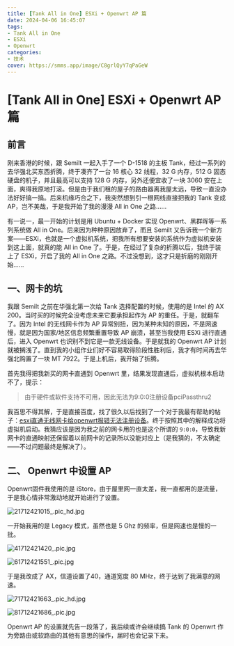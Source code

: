 ```yaml
---
title: [Tank All in One] ESXi + Openwrt AP 篇
date: 2024-04-06 16:45:07
tags:
- Tank All in One
- ESXi
- Openwrt
categories: 
- 技术
cover: https://smms.app/image/C8grlQyY7qPaGeW
---
```

# [Tank All in One] ESXi + Openwrt AP 篇

## 前言

刚来香港的时候，跟 Semilt 一起入手了一个 D-1518 的主板 Tank，经过一系列的去华强北买东西折腾，终于凑齐了一台 16 核心 32 线程，32 G 内存，512 G 固态硬盘的机子，并且最高可以支持 128 G 内存，另外还便宜收了一块 3060 安在上面，爽得我原地打滚。但是由于我们租的屋子的路由器离我屋太远，导致一直没办法好好搞一搞。后来机缘巧合之下，我突然想到引一根网线直接把我的 Tank 变成AP，岂不美哉，于是我开始了我的漫漫 All in One 之路......

有一说一，最一开始的计划是用 Ubuntu + Docker 实现 Openwrt、黑群晖等一系列系统做 All in One。后来因为种种原因放弃了，而且 Semilt 又告诉我一个新方案——ESXi，也就是一个虚拟机系统，把我所有想要安装的系统作为虚拟机安装到这上面，就真的能 All in One 了。于是，在经过了复杂的折腾以后，我终于装上了 ESXi，开启了我的 All in One 之路。不过没想到，这才只是折磨的刚刚开始......

## 一、网卡的坑

我跟 Semilt 之前在华强北第一次给 Tank 选择配置的时候，使用的是 Intel 的 AX 200。当时买的时候完全没考虑未来它要承担起作为 AP 的重任。于是，就翻车了。因为 Intel 的无线网卡作为 AP 异常别扭，因为某种未知的原因，不是网速慢，就是因为国家/地区信息频繁重置导致 AP 崩溃，甚至当我使用 ESXi 进行直通后，进入 Openwrt 也识别不到它是一款无线设备。于是就我的 Openwrt AP 计划就被搁浅了。直到我的小组作业们好不容易取得阶段性胜利后，我才有时间再去华强北购置了一块 MT 7922。于是上机后，我开始了折腾。

首先我得把我新买的网卡直通到 Openwrt 里，结果发现直通后，虚拟机根本启动不了，提示：

> 由于硬件或软件支持不可用，因此无法为9:0:0注册设备pciPassthru2

我百思不得其解，于是直接百度，找了很久以后找到了一个对于我最有帮助的帖子：[esxi直通无线网卡给openwrt报错无法注册设备](https://hqyman.cn/post/5637.html)。终于按照其中的解释成功将虚拟机启动。我猜应该是因为我之前的网卡用的也是这个所谓的 `9:0:0`，导致我新网卡的直通映射还保留着以前网卡的记录所以没能对应上（是我猜的，不太确定——不过问题最终是解决了）。

## 二、 Openwrt 中设置 AP

Openwrt固件我使用的是 iStore，由于屋里网一直太差，我一直都用的是流量，于是我心情非常激动地就开始进行了设置。

![21712421015_.pic_hd.jpg](https://s2.loli.net/2024/04/07/TzBVPDvycRKShfl.png)

一开始我用的是 Legacy 模式，虽然也是 5 Ghz 的频率，但是网速也是慢的一批。

![41712421420_.pic.jpg](https://s2.loli.net/2024/04/07/sYZNAgB1p2r4tw6.png)

![61712421551_.pic.jpg](https://s2.loli.net/2024/04/07/IyVdJ8KRmjWn2ar.jpg)

于是我改成了 AX，信道设置了40，通道宽度 80 MHz，终于达到了我满意的网速。

![71712421663_.pic_hd.jpg](https://s2.loli.net/2024/04/07/JD5ONXx6t4KpMdo.png)

![81712421686_.pic.jpg](https://s2.loli.net/2024/04/07/i9SZbP8HFKIjYTq.jpg)

Openwrt AP 的设置就先告一段落了，我后续或许会继续搞 Tank 的 Openwrt 作为旁路由或软路由的其他有意思的操作，届时也会记录下来。